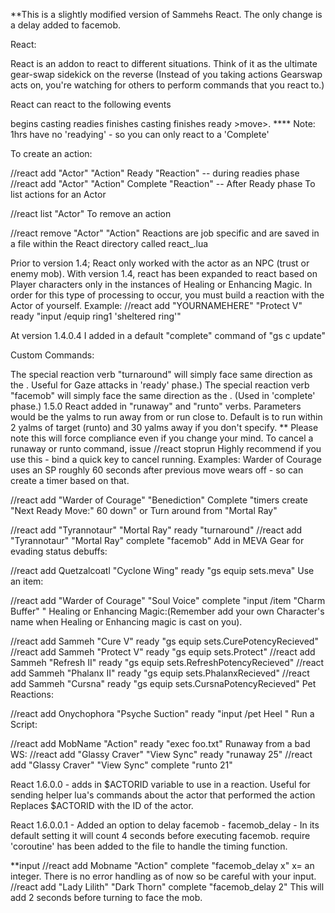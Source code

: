 **This is a slightly modified version of Sammehs React. The only change is a delay added to facemob.

React:

React is an addon to react to different situations. Think of it as the ultimate gear-swap sidekick on the reverse (Instead of you taking actions Gearswap acts on, you're watching for others to perform commands that you react to.)

React can react to the following events

begins casting readies finishes casting finishes ready >move>. **** Note: 1hrs have no 'readying' - so you can only react to a 'Complete'

To create an action:

//react add "Actor" "Action" Ready "Reaction" -- during readies phase //react add "Actor" "Action" Complete "Reaction" -- After Ready phase To list actions for an Actor

//react list "Actor" To remove an action

//react remove "Actor" "Action" Reactions are job specific and are saved in a file within the React directory called react_.lua

Prior to version 1.4; React only worked with the actor as an NPC (trust or enemy mob). With version 1.4, react has been expanded to react based on Player characters only in the instances of Healing or Enhancing Magic. In order for this type of processing to occur, you must build a reaction with the Actor of yourself. Example: //react add "YOURNAMEHERE" "Protect V" ready "input /equip ring1 'sheltered ring'"

At version 1.4.0.4 I added in a default "complete" command of "gs c update"

Custom Commands:

The special reaction verb "turnaround" will simply face same direction as the . Useful for Gaze attacks in 'ready' phase.) The special reaction verb "facemob" will simply face the same direction as the . (Used in 'complete' phase.) 1.5.0 React added in "runaway" and "runto" verbs. Parameters would be the yalms to run away from or run close to. Default is to run within 2 yalms of target (runto) and 30 yalms away if you don't specify. ** Please note this will force compliance even if you change your mind. To cancel a runaway or runto command, issue //react stoprun Highly recommend if you use this - bind a quick key to cancel running. Examples: Warder of Courage uses an SP roughly 60 seconds after previous move wears off - so can create a timer based on that.

//react add "Warder of Courage" "Benediction" Complete "timers create "Next Ready Move:" 60 down" or Turn around from "Mortal Ray"

//react add "Tyrannotaur" "Mortal Ray" ready "turnaround" //react add "Tyrannotaur" "Mortal Ray" complete "facemob" Add in MEVA Gear for evading status debuffs:

//react add Quetzalcoatl "Cyclone Wing" ready "gs equip sets.meva" Use an item:

//react add "Warder of Courage" "Soul Voice" complete "input /item "Charm Buffer" " Healing or Enhancing Magic:(Remember add your own Character's name when Healing or Enhancing magic is cast on you).

//react add Sammeh "Cure V" ready "gs equip sets.CurePotencyRecieved" //react add Sammeh "Protect V" ready "gs equip sets.Protect" //react add Sammeh "Refresh II" ready "gs equip sets.RefreshPotencyRecieved" //react add Sammeh "Phalanx II" ready "gs equip sets.PhalanxRecieved" //react add Sammeh "Cursna" ready "gs equip sets.CursnaPotencyRecieved" Pet Reactions:

//react add Onychophora "Psyche Suction" ready "input /pet Heel " Run a Script:

//react add MobName "Action" ready "exec foo.txt" Runaway from a bad WS: //react add "Glassy Craver" "View Sync" ready "runaway 25" //react add "Glassy Craver" "View Sync" complete "runto 21"

React 1.6.0.0 - adds in $ACTORID variable to use in a reaction. Useful for sending helper lua's commands about the actor that performed the action Replaces $ACTORID with the ID of the actor.

React 1.6.0.0.1 - Added an option to delay facemob - facemob_delay - In its default setting it will count 4 seconds before executing facemob. require 'coroutine' has been added to the file to handle the timing function.

**input //react add Mobname "Action" complete "facemob_delay x"   x= an integer.  There is no error handling as of now so be careful with your input.
//react add "Lady Lilith" "Dark Thorn" complete "facemob_delay 2"
This will add 2 seconds before turning to face the mob.

